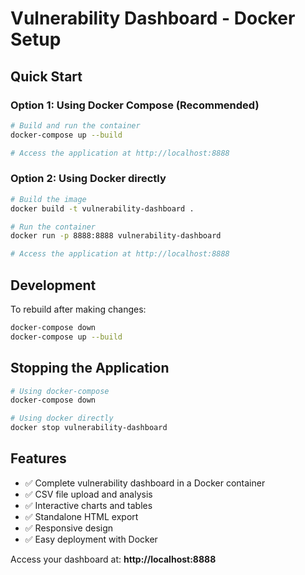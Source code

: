 # Vulnerability Dashboard - Docker Setup

## Quick Start

### Option 1: Using Docker Compose (Recommended)
```bash
# Build and run the container
docker-compose up --build

# Access the application at http://localhost:8888
```

### Option 2: Using Docker directly
```bash
# Build the image
docker build -t vulnerability-dashboard .

# Run the container
docker run -p 8888:8888 vulnerability-dashboard

# Access the application at http://localhost:8888
```

## Development

To rebuild after making changes:
```bash
docker-compose down
docker-compose up --build
```

## Stopping the Application
```bash
# Using docker-compose
docker-compose down

# Using docker directly
docker stop vulnerability-dashboard
```

## Features
- ✅ Complete vulnerability dashboard in a Docker container
- ✅ CSV file upload and analysis
- ✅ Interactive charts and tables
- ✅ Standalone HTML export
- ✅ Responsive design
- ✅ Easy deployment with Docker

Access your dashboard at: **http://localhost:8888**